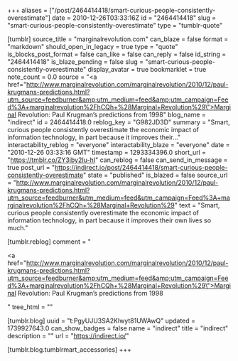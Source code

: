 +++
aliases = ["/post/2464414418/smart-curious-people-consistently-overestimate"]
date = 2010-12-26T03:33:16Z
id = "2464414418"
slug = "smart-curious-people-consistently-overestimate"
type = "tumblr-quote"

[tumblr]
source_title = "marginalrevolution.com"
can_blaze = false
format = "markdown"
should_open_in_legacy = true
type = "quote"
is_blocks_post_format = false
can_like = false
can_reply = false
id_string = "2464414418"
is_blaze_pending = false
slug = "smart-curious-people-consistently-overestimate"
display_avatar = true
bookmarklet = true
note_count = 0.0
source = "<a href=\"http://www.marginalrevolution.com/marginalrevolution/2010/12/paul-krugmans-predictions.html?utm_source=feedburner&amp;utm_medium=feed&amp;utm_campaign=Feed%3A+marginalrevolution%2FhCQh+%28Marginal+Revolution%29\">Marginal Revolution: Paul Krugman&rsquo;s predictions from 1998</a>"
blog_name = "indirect"
id = 2464414418.0
reblog_key = "G982JD3D"
summary = "Smart, curious people consistently overestimate the economic impact of information technology, in part because it improves their..."
interactability_reblog = "everyone"
interactability_blaze = "everyone"
date = "2010-12-26 03:33:16 GMT"
timestamp = 1293334396.0
short_url = "https://tmblr.co/ZY3jby2Iu-hI"
can_reblog = false
can_send_in_message = true
post_url = "https://indirect.io/post/2464414418/smart-curious-people-consistently-overestimate"
state = "published"
is_blazed = false
source_url = "http://www.marginalrevolution.com/marginalrevolution/2010/12/paul-krugmans-predictions.html?utm_source=feedburner&utm_medium=feed&utm_campaign=Feed%3A+marginalrevolution%2FhCQh+%28Marginal+Revolution%29"
text = "Smart, curious people consistently overestimate the economic impact of information technology, in part because it improves their own lives so much."

[tumblr.reblog]
comment = "<p><a href=\"http://www.marginalrevolution.com/marginalrevolution/2010/12/paul-krugmans-predictions.html?utm_source=feedburner&amp;utm_medium=feed&amp;utm_campaign=Feed%3A+marginalrevolution%2FhCQh+%28Marginal+Revolution%29\">Marginal Revolution: Paul Krugman’s predictions from 1998</a></p>"
tree_html = ""

[tumblr.blog]
uuid = "t:PgyUJU3SA2Klwyt81UWAwQ"
updated = 1739927643.0
can_show_badges = false
name = "indirect"
title = "indirect"
description = ""
url = "https://indirect.io/"

[tumblr.blog.tumblrmart_accessories]
+++
